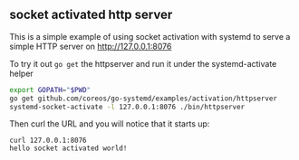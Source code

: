 ## socket activated http server

This is a simple example of using socket activation with systemd to serve a
simple HTTP server on http://127.0.0.1:8076

To try it out `go get` the httpserver and run it under the systemd-activate helper

```bash
export GOPATH="$PWD"
go get github.com/coreos/go-systemd/examples/activation/httpserver
systemd-socket-activate -l 127.0.0.1:8076 ./bin/httpserver
```

Then curl the URL and you will notice that it starts up:

```
curl 127.0.0.1:8076
hello socket activated world!
```
